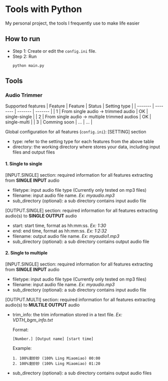 # Tools with Python

My personal project, the tools I frequently use to make life easier

## How to run
- Step 1: Create or edit the `config.ini` file. 
- Step 2: Run
  ```
  python main.py
  ```

## Tools
### Audio Trimmer
Supported features
| Feature | Feature    | Status | Setting type |
| ------- | -------- | ------- | ------- |
| 1 | From single audio -> trimmed audio  | OK | single-single |
| 2 | From single audio -> multiple trimmed audios | OK | single-multi |
| 3 | Comming soon    | ...    | ... |

Global configuration for all features (`config.ini`):
[SETTING] section
- type: refer to the setting type for each features from the above table
- directory: the working directory where stores your data, including input files and output files

#### 1. Single to single
[INPUT.SINGLE] section: required information for all features extracting from **SINGLE INPUT** audio
- filetype: input audio file type (Currently only tested on mp3 files)
- filename: input audio file name. *Ex: myaudio.mp3*
- sub_directory (optional): a sub directory contains input audio file

[OUTPUT.SINGLE] section: required information for all features extracting audio(s) to **SINGLE OUTPUT** audio
- start: start time, format as hh:mm:ss. *Ex: 1:30*
- end: end time, format as hh:mm:ss. *Ex: 1:2:32*
- filename: output audio file name. *Ex: myaudio1.mp3*
- sub_directory (optional): a sub directory contains output audio file

#### 2. Single to multiple
[INPUT.SINGLE] section: required information for all features extracting from **SINGLE INPUT** audio
- filetype: input audio file type (Currently only tested on mp3 files)
- filename: input audio file name. *Ex: myaudio.mp3*
- sub_directory (optional): a sub directory contains input audio file

[OUTPUT.MULTI] section: required information for all features extracting audio(s) to **MULTILE OUTPUT** audio
- trim_info: the trim information stored in a text file. *Ex: VDTH_bgm_info.txt*

  Format:
  ```
  [Number.] [Output name] [start time]
  ```
  Example:
  ```
  1. 100%凌妙妙 (100% Ling Miaomiao) 00:00
  2. 100%凌妙妙 (100% Ling Miaomiao) 01:20
  ```
- sub_directory (optional): a sub directory contains output audio files